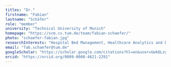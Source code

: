 ```yaml
---
titles: "Dr."
firstname: "Fabian"
lastname: "Schäfer"
role: "member"
university: "Technical University of Munich"
homepage: "https://scm.cs.tum.de/team/fabian-schaefer/"
photo: "schaefer-fabian.jpg"
researchInterests: "Hospital Bed Management, Healthcare Analytics and Decision Support"
email: "fab.schaefer@tum.de"
googleScholar: "https://scholar.google.com/citations?hl=en&user=UwkDLzgAAAAJ"
orcid: "https://orcid.org/0009-0008-4621-2291"
---
```

